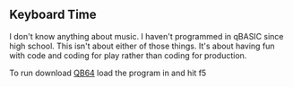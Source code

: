 Keyboard Time
-------------

I don't know anything about music. I haven't programmed in qBASIC since high school. This isn't about either of those things. It's about having fun with code and coding for play rather than coding for production.

To run download [QB64](http://www.qb64.net/) load the program in and hit f5